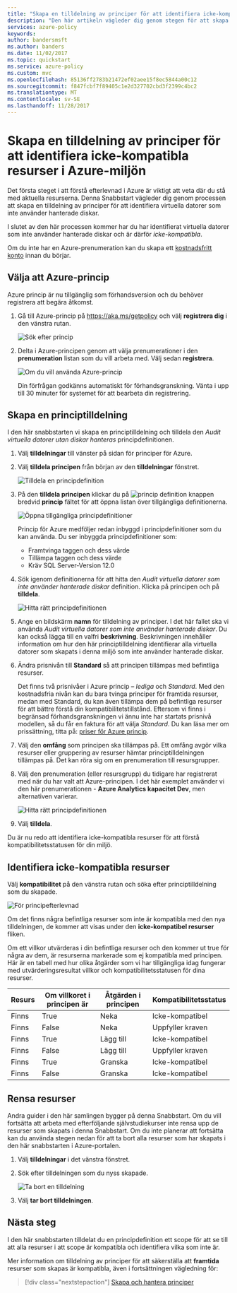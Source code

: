 ```yaml
---
title: "Skapa en tilldelning av principer för att identifiera icke-kompatibla resurser i Azure-miljön | Microsoft Docs"
description: "Den här artikeln vägleder dig genom stegen för att skapa en principdefinition för att identifiera resurser som icke-kompatibla."
services: azure-policy
keywords: 
author: bandersmsft
ms.author: banders
ms.date: 11/02/2017
ms.topic: quickstart
ms.service: azure-policy
ms.custom: mvc
ms.openlocfilehash: 85136ff2783b21472ef02aee15f8ec5844a00c12
ms.sourcegitcommit: f847fcbf7f89405c1e2d327702cbd3f2399c4bc2
ms.translationtype: MT
ms.contentlocale: sv-SE
ms.lasthandoff: 11/28/2017
---
```

# <a name="create-a-policy-assignment-to-identify-non-compliant-resources-in-your-azure-environment"></a>Skapa en tilldelning av principer för att identifiera icke-kompatibla resurser i Azure-miljön
Det första steget i att förstå efterlevnad i Azure är viktigt att veta där du stå med aktuella resurserna. Denna Snabbstart vägleder dig genom processen att skapa en tilldelning av principer för att identifiera virtuella datorer som inte använder hanterade diskar.

I slutet av den här processen kommer har du har identifierat virtuella datorer som inte använder hanterade diskar och är därför *icke-kompatibla*.

Om du inte har en Azure-prenumeration kan du skapa ett [kostnadsfritt konto](https://azure.microsoft.com/free/?WT.mc_id=A261C142F) innan du börjar.

## <a name="opt-in-to-azure-policy"></a>Välja att Azure-princip

Azure princip är nu tillgänglig som förhandsversion och du behöver registrera att begära åtkomst.

1. Gå till Azure-princip på https://aka.ms/getpolicy och välj **registrera dig** i den vänstra rutan.

   ![Sök efter princip](media/assign-policy-definition/sign-up.png)

2. Delta i Azure-principen genom att välja prenumerationer i den **prenumeration** listan som du vill arbeta med. Välj sedan **registrera**.

   ![Om du vill använda Azure-princip](media/assign-policy-definition/preview-opt-in.png)

   Din förfrågan godkänns automatiskt för förhandsgranskning. Vänta i upp till 30 minuter för systemet för att bearbeta din registrering.

## <a name="create-a-policy-assignment"></a>Skapa en principtilldelning

I den här snabbstarten vi skapa en principtilldelning och tilldela den *Audit virtuella datorer utan diskar hanteras* principdefinitionen.

1. Välj **tilldelningar** till vänster på sidan för principer för Azure.
2. Välj **tilldela principen** från början av den **tilldelningar** fönstret.

   ![Tilldela en principdefinition](media/assign-policy-definition/select-assign-policy.png)

3. På den **tilldela principen** klickar du på ![princip definition knappen](media/assign-policy-definition/definitions-button.png) bredvid **princip** fältet för att öppna listan över tillgängliga definitionerna.

   ![Öppna tillgängliga principdefinitioner](media/assign-policy-definition/open-policy-definitions.png)

   Princip för Azure medföljer redan inbyggd i principdefinitioner som du kan använda. Du ser inbyggda principdefinitioner som:

   - Framtvinga taggen och dess värde
   - Tillämpa taggen och dess värde
   - Kräv SQL Server-Version 12.0

4. Sök igenom definitionerna för att hitta den *Audit virtuella datorer som inte använder hanterade diskar* definition. Klicka på principen och på **tilldela**.

   ![Hitta rätt principdefinitionen](media/assign-policy-definition/select-available-definition.png)

5. Ange en bildskärm **namn** för tilldelning av principer. I det här fallet ska vi använda *Audit virtuella datorer som inte använder hanterade diskar*. Du kan också lägga till en valfri **beskrivning**. Beskrivningen innehåller information om hur den här principtilldelning identifierar alla virtuella datorer som skapats i denna miljö som inte använder hanterade diskar.
6. Ändra prisnivån till **Standard** så att principen tillämpas med befintliga resurser.

   Det finns två prisnivåer i Azure princip – *lediga* och *Standard*. Med den kostnadsfria nivån kan du bara tvinga principer för framtida resurser, medan med Standard, du kan även tillämpa dem på befintliga resurser för att bättre förstå din kompatibilitetstillstånd. Eftersom vi finns i begränsad förhandsgranskningen vi ännu inte har startats prisnivå modellen, så du får en faktura för att välja *Standard*. Du kan läsa mer om prissättning, titta på: [priser för Azure princip](https://azure.microsoft.com/pricing/details/azure-policy/).

7. Välj den **omfång** som principen ska tillämpas på.  Ett omfång avgör vilka resurser eller gruppering av resurser hämtar principtilldelningen tillämpas på. Det kan röra sig om en prenumeration till resursgrupper.
8. Välj den prenumeration (eller resursgrupp) du tidigare har registrerat med när du har valt att Azure-principen. I det här exemplet använder vi den här prenumerationen - **Azure Analytics kapacitet Dev**, men alternativen varierar.

   ![Hitta rätt principdefinitionen](media/assign-policy-definition/assign-policy.png)

9. Välj **tilldela**.

Du är nu redo att identifiera icke-kompatibla resurser för att förstå kompatibilitetsstatusen för din miljö.

## <a name="identify-non-compliant-resources"></a>Identifiera icke-kompatibla resurser

Välj **kompatibilitet** på den vänstra rutan och söka efter principtilldelning som du skapade.

![För principefterlevnad](media/assign-policy-definition/policy-compliance.png)

Om det finns några befintliga resurser som inte är kompatibla med den nya tilldelningen, de kommer att visas under den **icke-kompatibel resurser** fliken.

Om ett villkor utvärderas i din befintliga resurser och den kommer ut true för några av dem, är resurserna markerade som ej kompatibla med principen. Här är en tabell med hur olika åtgärder som vi har tillgängliga idag fungerar med utvärderingsresultat villkor och kompatibilitetsstatusen för dina resurser.

|Resurs  |Om villkoret i principen är  |Åtgärden i principen   |Kompatibilitetsstatus  |
|-----------|---------|---------|---------|
|Finns     |True     |Neka     |Icke-kompatibel |
|Finns     |False    |Neka     |Uppfyller kraven     |
|Finns     |True     |Lägg till   |Icke-kompatibel |
|Finns     |False    |Lägg till   |Uppfyller kraven     |
|Finns     |True     |Granska    |Icke-kompatibel |
|Finns     |False    |Granska    |Icke-kompatibel |

## <a name="clean-up-resources"></a>Rensa resurser

Andra guider i den här samlingen bygger på denna Snabbstart. Om du vill fortsätta att arbeta med efterföljande självstudiekurser inte rensa upp de resurser som skapats i denna Snabbstart. Om du inte planerar att fortsätta kan du använda stegen nedan för att ta bort alla resurser som har skapats i den här snabbstarten i Azure-portalen.
1. Välj **tilldelningar** i det vänstra fönstret.
2. Sök efter tilldelningen som du nyss skapade.

   ![Ta bort en tilldelning](media/assign-policy-definition/delete-assignment.png)

3.  Välj **tar bort tilldelningen**.

## <a name="next-steps"></a>Nästa steg

I den här snabbstarten tilldelat du en principdefinition ett scope för att se till att alla resurser i att scope är kompatibla och identifiera vilka som inte är.

Mer information om tilldelning av principer för att säkerställa att **framtida** resurser som skapas är kompatibla, även i fortsättningen vägledning för:

> [!div class="nextstepaction"]
> [Skapa och hantera principer](./create-manage-policy.md)
